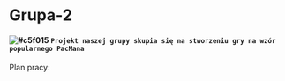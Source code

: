 # Grupa-2
#### ![#c5f015](https://placehold.co/15x15/c5f015/c5f015.png) `Projekt naszej grupy skupia się na stworzeniu gry na wzór popularnego PacMana`
Plan pracy:
